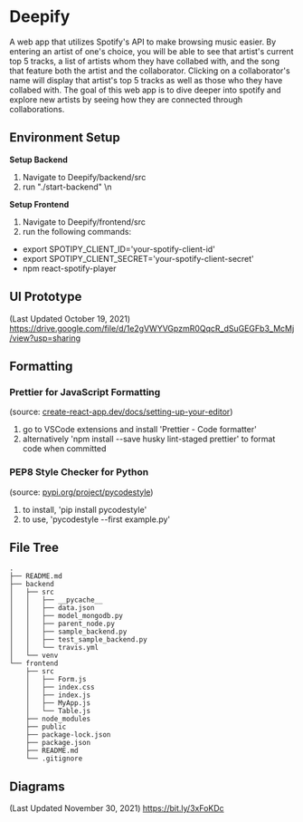 # Deepify

A web app that utilizes Spotify's API to make browsing music easier. By entering an artist of one's choice, you will be able to see that artist's current top 5 tracks, a list of artists whom they have collabed with, and the song that feature both the artist and the collaborator. Clicking on a collaborator's name will display that artist's top 5 tracks as well as those who they have collabed with. The goal of this web app is to dive deeper into spotify and explore new artists by seeing how they are connected through collaborations.

## Environment Setup
**Setup Backend**
 1. Navigate to Deepify/backend/src
 2. run "./start-backend" \n

**Setup Frontend**
 1. Navigate to Deepify/frontend/src 
 2. run the following commands: 
  - export SPOTIPY_CLIENT_ID='your-spotify-client-id' 
  - export SPOTIPY_CLIENT_SECRET='your-spotify-client-secret' 
  - npm react-spotify-player 

## UI Prototype
(Last Updated October 19, 2021)
https://drive.google.com/file/d/1e2gVWYVGpzmR0QqcR_dSuGEGFb3_McMj/view?usp=sharing

## Formatting
### Prettier for JavaScript Formatting 
(source: [create-react-app.dev/docs/setting-up-your-editor](https://create-react-app.dev/docs/setting-up-your-editor))
1. go to VSCode extensions and install 'Prettier - Code formatter'
2. alternatively 'npm install --save husky lint-staged prettier' to format code when committed
### PEP8 Style Checker for Python 
(source: [pypi.org/project/pycodestyle](https://pypi.org/project/pycodestyle/))
1. to install, 'pip install pycodestyle'
2. to use, 'pycodestyle --first example.py'


## File Tree

```
.
├── README.md
├── backend
│   ├── src
│   │   ├── __pycache__
│   │   ├── data.json
│   │   ├── model_mongodb.py
│   │   ├── parent_node.py
│   │   ├── sample_backend.py
│   │   ├── test_sample_backend.py
│   │   └── travis.yml
│   └── venv
└── frontend
    ├── src
    │   ├── Form.js
    │   ├── index.css
    │   ├── index.js
    │   ├── MyApp.js
    │   └── Table.js
    ├── node_modules
    ├── public
    ├── package-lock.json
    ├── package.json
    ├── README.md
    └── .gitignore

```
## Diagrams
(Last Updated November 30, 2021)
https://bit.ly/3xFoKDc
